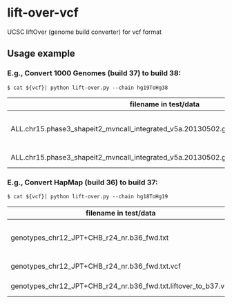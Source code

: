 # lift-over-vcf

UCSC liftOver (genome build converter) for vcf format


## Usage example

### E.g., Convert 1000 Genomes (build 37) to build 38:

```
$ cat ${vcf}| python lift-over.py --chain hg19ToHg38
```

| filename in test/data                                                                   | description                                                                                                 |
|-----------------------------------------------------------------------------------------|-------------------------------------------------------------------------------------------------------------|
| ALL.chr15.phase3_shapeit2_mvncall_integrated_v5a.20130502.genotypes.vcf                 | [1000 Genomes data from FTP](http://ftp.1000genomes.ebi.ac.uk/vol1/ftp/release/20130502/ALL.chr15.phase3_shapeit2_mvncall_integrated_v5a.20130502.genotypes.vcf.gz) |
| ALL.chr15.phase3_shapeit2_mvncall_integrated_v5a.20130502.genotypes.liftover_to_b38.vcf | + lift over from b38                                                                                        |

### E.g., Convert HapMap (build 36) to build 37:

```
$ cat ${vcf}| python lift-over.py --chain hg18ToHg19
```

| filename in test/data                                          | description                                                                                                                          |
|----------------------------------------------------------------|--------------------------------------------------------------------------------------------------------------------------------------|
| genotypes_chr12_JPT+CHB_r24_nr.b36_fwd.txt                     | [HapMap genotype data from FTP](http://hapmap.ncbi.nlm.nih.gov/downloads/genotypes/latest_phaseII_ncbi_b36/fwd_strand/non-redundant) |
| genotypes_chr12_JPT+CHB_r24_nr.b36_fwd.txt.vcf                 | + convert to vcf                                                                                                                     |
| genotypes_chr12_JPT+CHB_r24_nr.b36_fwd.txt.liftover_to_b37.vcf | + lift over from b37                                                                                                                 |
